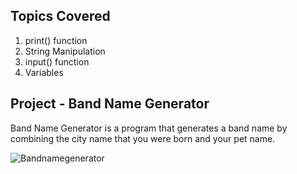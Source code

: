 ## Topics Covered
1. print() function
2. String Manipulation
3. input() function
4. Variables


## Project - Band Name Generator

Band Name Generator is a program that generates a band name by combining the city name that you were born and your pet name.

![Bandnamegenerator](https://github.com/KeyaBarua/100_Days_To_Learn_Python/assets/52108484/7bcaa747-214f-4a57-a2ef-3d53ccbbe418)





